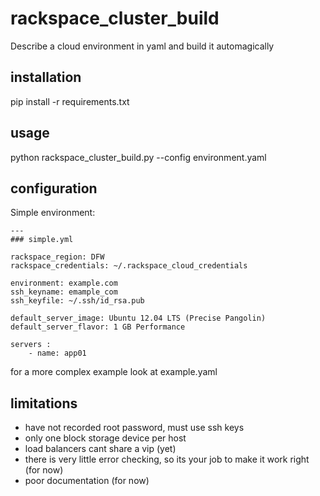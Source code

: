 rackspace_cluster_build
=======================

Describe a cloud environment in yaml and build it automagically

## installation
pip install -r requirements.txt

## usage
python rackspace_cluster_build.py --config environment.yaml

## configuration

Simple environment:
```
---
### simple.yml

rackspace_region: DFW
rackspace_credentials: ~/.rackspace_cloud_credentials

environment: example.com
ssh_keyname: emample_com
ssh_keyfile: ~/.ssh/id_rsa.pub

default_server_image: Ubuntu 12.04 LTS (Precise Pangolin)
default_server_flavor: 1 GB Performance

servers :
    - name: app01
```

for a more complex example look at example.yaml

## limitations
- have not recorded root password, must use ssh keys
- only one block storage device per host
- load balancers cant share a vip (yet)
- there is very little error checking, so its your job to make it work right (for now)
- poor documentation (for now)
